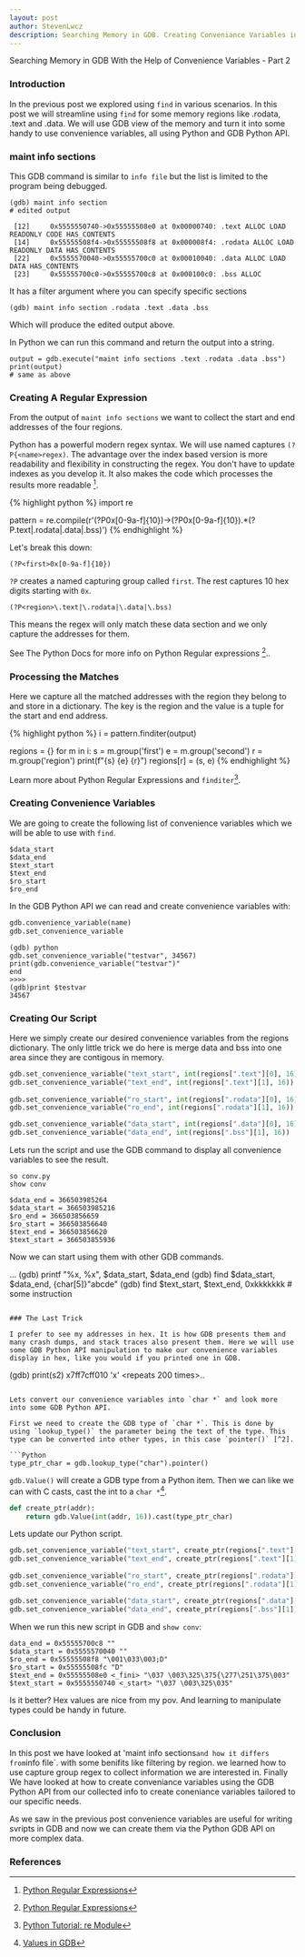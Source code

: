 ```yaml
---
layout: post
author: StevenLwcz
description: Searching Memory in GDB. Creating Conveniance Variables in GDB. GDB Python API.
---
```


Searching Memory in GDB With the Help of Convenience Variables - Part 2

### Introduction

In the previous post we explored using `find` in various scenarios. In this post we will streamline using `find` for some memory regions like .rodata, .text and .data. We will use GDB view of the memory and turn it into some handy to use convenience variables, all using Python and GDB Python API.

### maint info sections

This GDB command is similar to `info file` but the list is limited to the program being debugged.

```
(gdb) maint info section
# edited output

 [12]     0x5555550740->0x55555508e0 at 0x00000740: .text ALLOC LOAD READONLY CODE HAS_CONTENTS
 [14]     0x55555508f4->0x55555508f8 at 0x000008f4: .rodata ALLOC LOAD READONLY DATA HAS_CONTENTS
 [22]     0x5555570040->0x55555700c0 at 0x00010040: .data ALLOC LOAD DATA HAS_CONTENTS
 [23]     0x55555700c0->0x55555700c8 at 0x000100c0: .bss ALLOC
```

It has a filter argument where you can specify specific sections

```
(gdb) maint info section .rodata .text .data .bss
```

Which will produce the edited output above.

In Python we can run this command and return the output into a string.

```
output = gdb.execute("maint info sections .text .rodata .data .bss")
print(output)
# same as above
```

### Creating A Regular Expression

From the output of `maint info sections` we want to collect the start and end addresses of the four regions.

Python has a powerful modern regex syntax. We will use named captures `(?P{<name>regex)`. The advantage over the index based version is more readability and flexibility in constructing the regex. You don't have to update indexes as you develop it. It also makes the code which processes the results more readable [^1].


{% highlight python %}
import re

pattern = re.compile(r'(?P<first>0x[0-9a-f]{10})->(?P<second>0x[0-9a-f]{10}).*(?P<region>\.text|\.rodata|\.data|\.bss)')
{% endhighlight %}

Let's break this down:

```
(?P<first>0x[0-9a-f]{10})
```

`?P` creates a named capturing group called `first`. The rest captures 10 hex digits starting with `0x`.

```
(?P<region>\.text|\.rodata|\.data|\.bss)
```

This means the regex will only match these data section and we only capture the addresses for them.

See The Python Docs for more info on Python Regular expressions [^1]..


### Processing the Matches

Here we capture all the matched addresses with the region they belong to and store in a dictionary.
The key is the region and the value is a tuple for the start and end address.

{% highlight python %}
i = pattern.finditer(output)

regions = {}
for m in i:
    s = m.group('first')
    e = m.group('second')
    r = m.group('region')
    print(f"{s} {e} {r}")
    regions[r] = (s, e)
{% endhighlight %}

Learn more about Python Regular Expressions and `finditer`[^4].

### Creating Convenience Variables

We are going to create the following list of convenience variables which we will be able to use with `find`.

    $data_start
    $data_end
    $text_start
    $text_end
    $ro_start
    $ro_end

In the GDB Python API we can read and create convenience variables with:

```Python
gdb.convenience_variable(name)
gdb.set_convenience_variable
```

```
(gdb) python
gdb.set_convenience_variable("testvar", 34567)
print(gdb.convenience_variable("testvar")"
end
>>>>
(gdb)print $testvar
34567
```

### Creating Our Script

Here we simply create our desired convenience variables from the regions dictionary.
The only little trick we do here is merge data and bss into one area since they are contigous in memory.

```python
gdb.set_convenience_variable("text_start", int(regions[".text"][0], 16))
gdb.set_convenience_variable("text_end", int(regions[".text"][1], 16))
     
gdb.set_convenience_variable("ro_start", int(regions[".rodata"][0], 16))
gdb.set_convenience_variable("ro_end", int(regions[".rodata"][1], 16))

gdb.set_convenience_variable("data_start", int(regions[".data"][0], 16))
gdb.set_convenience_variable("data_end", int(regions[".bss"][1], 16))
```

Lets run the script and use the GDB command to display all convenience variables to see the result.

```
so conv.py
show conv
```

    $data_end = 366503985264
    $data_start = 366503985216
    $ro_end = 366503856659
    $ro_start = 366503856640
    $text_end = 366503856620
    $text_start = 366503855936

Now we can start using them with other GDB commands.

...
(gdb) printf "%x, %x", $data_start, $data_end
(gdb) find $data_start, $data_end, {char[5]}"abcde"
(gdb) find $text_start, $text_end, 0xkkkkkkk   # some instruction 
```

### The Last Trick

I prefer to see my addresses in hex. It is how GDB presents them and many crash dumps, and stack traces also present them. Here we will use some GDB Python API manipulation to make our convenience variables display in hex, like you would if you printed one in GDB.

```
(gdb) print(s2)
x7ff7cff010 'x' <repeats 200 times>..
```

Lets convert our convenience variables into `char *` and look more into some GDB Python API.

First we need to create the GDB type of `char *`. This is done by using `lookup_type()` the parameter being the text of the type. This type can be converted into other types, in this case `pointer()` [^2].

```Python
type_ptr_char = gdb.lookup_type("char").pointer()

```

`gdb.Value()` will create a GDB type from a Python item. Then we can like we can with C casts, cast the int to a `char *`[^3].

```Python
def create_ptr(addr):
    return gdb.Value(int(addr, 16)).cast(type_ptr_char)
```

Lets update our Python script.

```Python
gdb.set_convenience_variable("text_start", create_ptr(regions[".text"][0]))
gdb.set_convenience_variable("text_end", create_ptr(regions[".text"][1]))
     
gdb.set_convenience_variable("ro_start", create_ptr(regions[".rodata"][0]) + 8)
gdb.set_convenience_variable("ro_end", create_ptr(regions[".rodata"][1]))

gdb.set_convenience_variable("data_start", create_ptr(regions[".data"][0]))
gdb.set_convenience_variable("data_end", create_ptr(regions[".bss"][1]))

```

When we run this new script in GDB and `show conv`:

    data_end = 0x55555700c8 ""
    $data_start = 0x5555570040 ""
    $ro_end = 0x55555508f8 "\001\033\003;D"
    $ro_start = 0x55555508fc "D"
    $text_end = 0x55555508e0 <_fini> "\037 \003\325\375{\277\251\375\003"
    $text_start = 0x5555550740 <_start> "\037 \003\325\035"

Is it better? Hex values are nice from my pov. And learning to manipulate types could be handy in future.

### Conclusion

In this post we have looked at 'maint info sections` and how it differs from `info file`. with some benifits like filtering by region. 
we learned how to use capture group regex to collect information we are interested in.
Finally We have looked at how to create conveniance variables using the GDB Python API from our collected info to create coneniance variables tailored to our specific needs.

As we saw in the previous post convenience variables are useful for writing svripts in GDB and now we can create them via the Python GDB API on more complex data.

### References

[^1]: [Python Regular Expressions](https://docs.python.org/3/library/re.html) 
[^2]: [Types in GDB](https://sourceware.org/gdb/current/onlinedocs/gdb.html/Types-In-Python.html#Types-In-Python) 
[^3]: [Values in GDB](https://sourceware.org/gdb/current/onlinedocs/gdb.html/Values-From-Inferior.html) 
[^4]: [Python Tutorial: re Module](https://www.youtube.com/watch?v=K8L6KVGG-7o)
